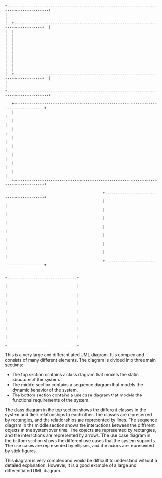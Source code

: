```
+-----------------------------------------------------------------------------------------+
|                                                                                         |
|  +-----------------------------------------------------------------------------------+  |
|  |                                                                                   |  |
|  |                                                                                   |  |
|  |                                                                                   |  |
|  |                                                                                   |  |
|  |                                                                                   |  |
|  +-----------------------------------------------------------------------------------+  |
|                                                                                         |
+-----------------------------------------------------------------------------------------+

   +------------------------------------------------------------------------------------+
   |                                                                                    |
   |                                                                                    |
   |                                                                                    |
   |                                                                                    |
   |                                                                                    |
   |                                                                                    |
   |                                                                                    |
   |                                                                                    |
   +------------------------------------------------------------------------------------+

                                             +------------------------------------------+
                                             |                                          |
                                             |                                          |
                                             |                                          |
                                             |                                          |
                                             |                                          |
                                             |                                          |
                                             |                                          |
                                             +------------------------------------------+

                                                                                               +--------------------------------+
                                                                                               |                                |
                                                                                               |                                |
                                                                                               |                                |
                                                                                               |                                |
                                                                                               |                                |
                                                                                               |                                |
                                                                                               |                                |
                                                                                               +--------------------------------+

```

This is a very large and differentiated UML diagram. It is complex and consists of many different elements. The diagram is divided into three main sections:

* The top section contains a class diagram that models the static structure of the system.
* The middle section contains a sequence diagram that models the dynamic behavior of the system.
* The bottom section contains a use case diagram that models the functional requirements of the system.

The class diagram in the top section shows the different classes in the system and their relationships to each other. The classes are represented by rectangles, and the relationships are represented by lines. The sequence diagram in the middle section shows the interactions between the different objects in the system over time. The objects are represented by rectangles, and the interactions are represented by arrows. The use case diagram in the bottom section shows the different use cases that the system supports. The use cases are represented by ellipses, and the actors are represented by stick figures.

This diagram is very complex and would be difficult to understand without a detailed explanation. However, it is a good example of a large and differentiated UML diagram.